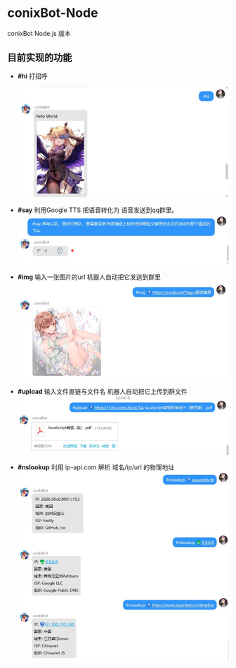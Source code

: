 # conixBot-Node
conixBot Node.js 版本

## 目前实现的功能

+ **#hi** 打招呼

    ![#hi](assets/hi.jpg)

+ **#say** 利用Google TTS 把语音转化为 语音发送到qq群里。
    ![#say](assets/say.jpg)

+ **#img** 输入一张图片的url 机器人自动把它发送到群里
    ![#img](assets/img.jpg)

+ **#upload** 输入文件直链与文件名 机器人自动把它上传到群文件
    ![#upload](assets/upload.jpg)

+ **#nslookup** 利用 ip-api.com 解析 域名/ip/url 的物理地址
    ![#nslookup](assets/nslookup.jpg)
